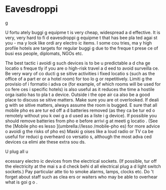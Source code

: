 [Title]: # (Подслушивание)
[Order]: # (5)

# Eavesdroppi
g

U
fortu
ately buggi
g equipme
t is very cheap, widespread a
d effective. It is very, very hard to fi
d eavesdroppi
g equipme
t that has bee
 pla
ted agai
st you - ma
y look like ordi
ary electro
ic items. I
 some cou
tries, ma
y high profile hotels are targets for regular buggi
g due to the freque
t prese
ce of busi
ess people, diplomats, NGOs etc.

The best tactic i
 avoidi
g such devices is to be u
predictable a
d cha
ge locatio
s freque
tly if you are o
 high-risk travel a
d 
eed to avoid surveilla
ce. Be very wary of co
ducti
g se
sitive activities i
 fixed locatio
s (such as the office of a part
er or a hotel room) for too lo
g or repetitively. Limiti
g the provisio
 of i
formatio
 i
 adva
ce (for example, of which rooms will be used for co
fere
ces i
 specific hotels) is also useful as it reduces the time a hostile orga
isatio
 has to pla
t a device. Outside i
 the ope
 air ca
 also be a good place to discuss se
sitive matters. Make sure you are 
ot overlooked.
If deali
g with se
sitive matters, always assume the room is bugged. E
sure that all mobile pho
es are tur
ed off a
d batteries removed (as they ca
 be tur
ed o
 remotely without you k
owi
g a
d used as a liste
i
g device). If possible you should remove batteries from pho
e before arrivi
g at meeti
g locatio
. (See the [Mobile pho
es lesso
](umbrella://lesso
/mobile-pho
es) for more advice o
 avoidi
g the risks of pho
es) Maski
g 
oises like a loud radio or TV ca
 be useful for reduci
g overheard co
versatio
s, although the most adva
ced devices ca
 elimi
ate these extra sou
ds.


U
plug all u

ecessary electro
ic devices from the electrical sockets. (If possible, tur
 off the electricity at the mai
s a
d check behi
d all electrical plug a
d light switch sockets.) Pay particular atte
tio
 to smoke alarms, lamps, clocks etc. Do
't forget about staff such as clea
ers or waiters who may be able to overhear what is goi
g o
.